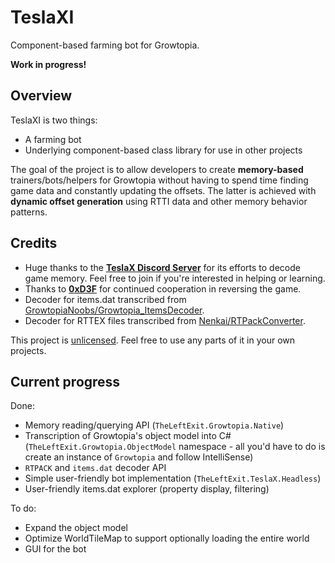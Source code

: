 # TeslaXI
Component-based farming bot for Growtopia.

**Work in progress!**

## Overview
TeslaXI is two things:
 - A farming bot
 - Underlying component-based class library for use in other projects

The goal of the project is to allow developers to create **memory-based** trainers/bots/helpers for Growtopia without having to spend time finding game data and constantly updating the offsets. The latter is achieved with **dynamic offset generation** using RTTI data and other memory behavior patterns.

## Credits
 - Huge thanks to the [**TeslaX Discord Server**](https://discord.gg/Px457A4fh4) for its efforts to decode game memory. Feel free to join if you're interested in helping or learning.
 - Thanks to [**0xD3F**](https://github.com/DefaultO) for continued cooperation in reversing the game.
 - Decoder for items.dat transcribed from [GrowtopiaNoobs/Growtopia_ItemsDecoder](https://github.com/GrowtopiaNoobs/Growtopia_ItemsDecoder).
 - Decoder for RTTEX files transcribed from [Nenkai/RTPackConverter](https://github.com/Nenkai/RTPackConverter).
 
This project is [unlicensed](https://unlicense.org/). Feel free to use any parts of it in your own projects.

## Current progress
Done:
 - Memory reading/querying API (`TheLeftExit.Growtopia.Native`)
 - Transcription of Growtopia's object model into C# (`TheLeftExit.Growtopia.ObjectModel` namespace - all you'd have to do is create an instance of `Growtopia` and follow IntelliSense)
 - `RTPACK` and `items.dat` decoder API
 - Simple user-friendly bot implementation (`TheLeftExit.TeslaX.Headless`)
 - User-friendly items.dat explorer (property display, filtering)
 
To do:
 - Expand the object model
 - Optimize WorldTileMap to support optionally loading the entire world
 - GUI for the bot